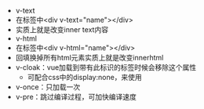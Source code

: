 + v-text
+ 在标签中\<div v-text="name">\</div>
+ 实质上就是改变inner text内容
+ v-html
+ 在标签中\<div v-html="name">\</div>
+ 回填换掉所有html元素实质上就是改变innerhtml
+ v-cloak：vue加载到带有此标识的标签时候会移除这个属性
	+ 可配合css中的display:none，来使用
+ v-once：只加载一次
+ v-pre：跳过编译过程，可加快编译速度